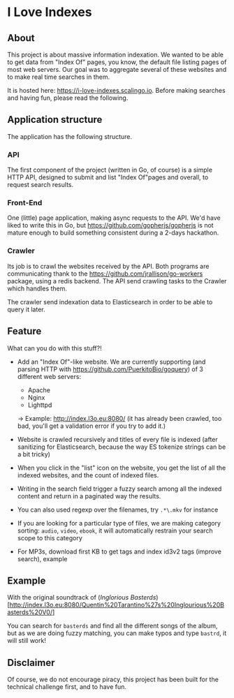 # I Love Indexes

## About

This project is about massive information indexation. We wanted to be able to
get data from "Index Of" pages, you know, the default file listing pages of
most web servers. Our goal was to aggregate several of these websites and to make
real time searches in them.

It is hosted here: https://i-love-indexes.scalingo.io. Before making searches and
having fun, please read the following.

## Application structure

The application has the following structure.

### API

The first component of the project (written in Go, of course) is a simple HTTP
API, designed to submit and list "Index Of"pages and overall, to request search
results.

### Front-End

One (little) page application, making async requests to the API. We'd have liked to
write this in Go, but https://github.com/gopherjs/gopherjs is not mature enough to
build something consistent during a 2-days hackathon.

### Crawler

Its job is to crawl the websites received by the API. Both programs are communicating
thank to the https://github.com/jrallison/go-workers package, using a redis backend.
The API send crawling tasks to the Crawler which handles them.

The crawler send indexation data to Elasticsearch in order to be able to query it later.

## Feature

What can you do with this stuff?!

* Add an "Index Of"-like website. We are currently supporting (and parsing HTTP
  with https://github.com/PuerkitoBio/goquery) of 3 different web servers:
  * Apache
  * Nginx
  * Lighttpd 

  → Example: http://index.l3o.eu:8080/ (it has already been crawled, too bad,
  you'll get a validation error if you try to add it.)

* Website is crawled recursively and titles of every file is indexed (after
  sanitizing for Elasticsearch, because the way ES tokenize strings can be a
  bit tricky)

* When you click in the "list" icon on the website, you get the list of all the
  indexed websites, and the count of indexed files.

* Writing in the search field trigger a fuzzy search among all the indexed
  content and return in a paginated way the results.

* You can also used regexp over the filenames, try `.*\.mkv` for instance

* If you are looking for a particular type of files, we are making category
  sorting: `audio`, `video`, `ebook`, it will automatically restrain your
  search scope to this category

- For MP3s, download first KB to get tags and index id3v2 tags (improve search), example

## Example

With the original soundtrack of (_Inglorious
Basterds_)[http://index.l3o.eu:8080/Quentin%20Tarantino%27s%20Inglourious%20Basterds%20V0/] 

You can search for `basterds` and find all the different songs of the album,
but as we are doing fuzzy matching, you can make typos and type `bastrd`, it
will still work!

## Disclaimer

Of course, we do not encourage piracy, this project has been built for the
technical challenge first, and to have fun.
